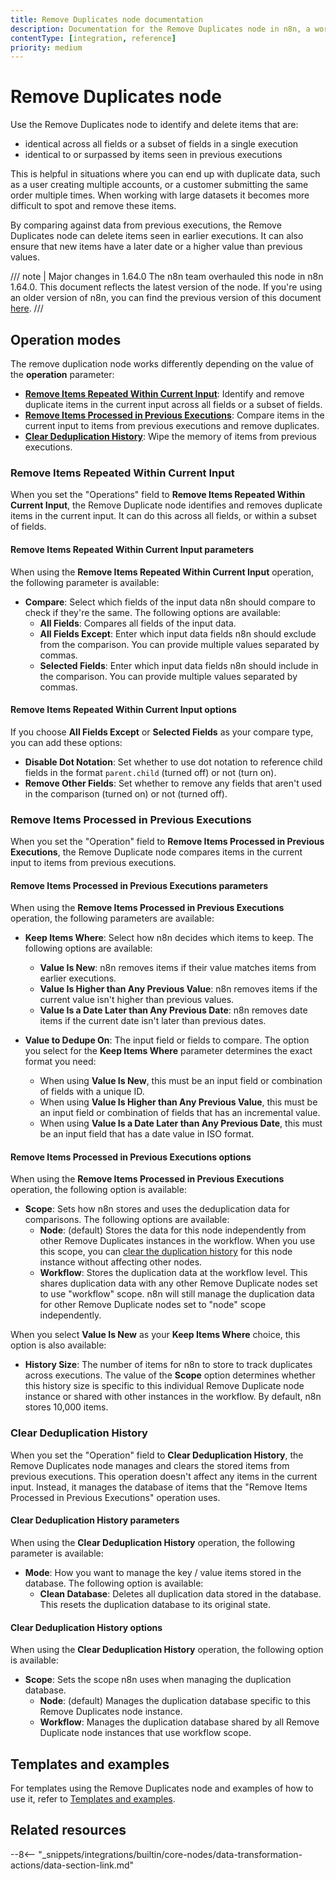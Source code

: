 ```yaml
---
title: Remove Duplicates node documentation
description: Documentation for the Remove Duplicates node in n8n, a workflow automation platform. Includes guidance on usage and links to examples.
contentType: [integration, reference]
priority: medium
---
```


# Remove Duplicates node

Use the Remove Duplicates node to identify and delete items that are:

* identical across all fields or a subset of fields in a single execution
* identical to or surpassed by items seen in previous executions

This is helpful in situations where you can end up with duplicate data, such as a user creating multiple accounts, or a customer submitting the same order multiple times. When working with large datasets it becomes more difficult to spot and remove these items.

By comparing against data from previous executions, the Remove Duplicates node can  delete items seen in earlier executions. It can also ensure that new items have a later date or a higher value than previous values.

/// note | Major changes in 1.64.0
The n8n team overhauled this node in n8n 1.64.0. This document reflects the latest version of the node. If you're using an older version of n8n, you can find the previous version of this document [here](https://github.com/n8n-io/n8n-docs/blob/7a66308290e6e5b104fcb82a3beafa0d6987df36/docs/integrations/builtin/core-nodes/n8n-nodes-base.removeduplicates.md).
///

## Operation modes

The remove duplication node works differently depending on the value of the **operation** parameter:

* **[Remove Items Repeated Within Current Input](#remove-items-repeated-within-current-input)**: Identify and remove duplicate items in the current input across all fields or a subset of fields.
* **[Remove Items Processed in Previous Executions](#remove-items-processed-in-previous-executions)**: Compare items in the current input to items from previous executions and remove duplicates.
* **[Clear Deduplication History](#clear-deduplication-history)**: Wipe the memory of items from previous executions.

### Remove Items Repeated Within Current Input

When you set the "Operations" field to **Remove Items Repeated Within Current Input**, the Remove Duplicate node identifies and removes duplicate items in the current input. It can do this across all fields, or within a subset of fields.

#### Remove Items Repeated Within Current Input parameters

When using the **Remove Items Repeated Within Current Input** operation, the following parameter is available:

* **Compare**: Select which fields of the input data n8n should compare to check if they're the same. The following options are available:
	* **All Fields**: Compares all fields of the input data.
	* **All Fields Except**: Enter which input data fields n8n should exclude from the comparison. You can provide multiple values separated by commas.
	* **Selected Fields**: Enter which input data fields n8n should include in the comparison. You can provide multiple values separated by commas.

#### Remove Items Repeated Within Current Input options

If you choose **All Fields Except** or **Selected Fields** as your compare type, you can add these options:

* **Disable Dot Notation**: Set whether to use dot notation to reference child fields in the format `parent.child` (turned off) or not (turn on).
* **Remove Other Fields**: Set whether to remove any fields that aren't used in the comparison (turned on) or not (turned off).

### Remove Items Processed in Previous Executions

When you set the "Operation" field to **Remove Items Processed in Previous Executions**, the Remove Duplicate node compares items in the current input to items from previous executions.

#### Remove Items Processed in Previous Executions parameters

When using the **Remove Items Processed in Previous Executions** operation, the following parameters are available:

* **Keep Items Where**: Select how n8n decides which items to keep. The following options are available:
	* **Value Is New**: n8n removes items if their value matches items from earlier executions.
	* **Value Is Higher than Any Previous Value**: n8n removes items if the current value isn't higher than previous values.
	* **Value Is a Date Later than Any Previous Date**: n8n removes date items if the current date isn't later than previous dates.

* **Value to Dedupe On**: The input field or fields to compare. The option you select for the **Keep Items Where** parameter determines the exact format you need:
	* When using **Value Is New**, this must be an input field or combination of fields with a unique ID.
	* When using **Value Is Higher than Any Previous Value**, this must be an input field or combination of fields that has an incremental value.
	* When using **Value Is a Date Later than Any Previous Date**, this must be an input field that has a date value in ISO format.

#### Remove Items Processed in Previous Executions options

When using the **Remove Items Processed in Previous Executions** operation, the following option is available:

* **Scope**: Sets how n8n stores and uses the deduplication data for comparisons. The following options are available:
	* **Node**: (default) Stores the data for this node independently from other Remove Duplicates instances in the workflow. When you use this scope, you can [clear the duplication history](#clear-deduplication-history) for this node instance without affecting other nodes.
	* **Workflow**: Stores the duplication data at the workflow level. This shares duplication data with any other Remove Duplicate nodes set to use "workflow" scope.  n8n will still manage the duplication data for other Remove Duplicate nodes set to "node" scope independently.

When you select **Value Is New** as your **Keep Items Where** choice, this option is also available:

* **History Size**: The number of items for n8n to store to track duplicates across executions. The value of the **Scope** option determines whether this history size is specific to this individual Remove Duplicate node instance or shared with other instances in the workflow. By default, n8n stores 10,000 items.

### Clear Deduplication History

When you set the "Operation" field to **Clear Deduplication History**, the Remove Duplicates node manages and clears the stored items from previous executions. This operation doesn't affect any items in the current input. Instead, it manages the database of items that the "Remove Items Processed in Previous Executions" operation uses.

#### Clear Deduplication History parameters

When using the **Clear Deduplication History** operation, the following parameter is available:

* **Mode**: How you want to manage the key / value items stored in the database. The following option is available:
	* **Clean Database**: Deletes all duplication data stored in the database. This resets the duplication database to its original state.

#### Clear Deduplication History options

When using the **Clear Deduplication History** operation, the following option is available:

* **Scope**: Sets the scope n8n uses when managing the duplication database.
	* **Node**: (default) Manages the duplication database specific to this Remove Duplicates node instance.
	* **Workflow**: Manages the duplication database shared by all Remove Duplicate node instances that use workflow scope.

## Templates and examples

For templates using the Remove Duplicates node and examples of how to use it, refer to [Templates and examples](/integrations/builtin/core-nodes/n8n-nodes-base.removeduplicates/templates-and-examples.md).

## Related resources

--8<-- "_snippets/integrations/builtin/core-nodes/data-transformation-actions/data-section-link.md"
